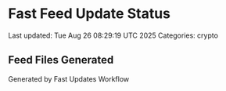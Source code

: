 # Fast Feed Update Status
Last updated: Tue Aug 26 08:29:19 UTC 2025
Categories: crypto

## Feed Files Generated

Generated by Fast Updates Workflow
